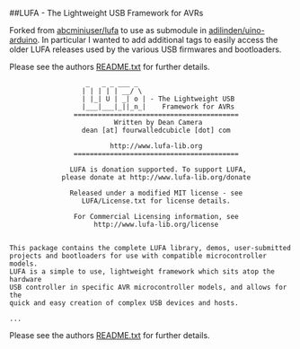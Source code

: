 ##LUFA - The Lightweight USB Framework for AVRs

Forked from [abcminiuser/lufa](https://github.com/abcminiuser/lufa) to use as submodule in [adilinden/uino-arduino](https://github.com/adilinden/uino-arduino).  In particular I wanted to add additional tags to easily access the older LUFA releases used by the various USB firmwares and bootloaders.

Please see the authors [README.txt](https://github.com/adilinden/lufa/blob/master/README.txt) for further details.

```
                   _   _ _ ___ _
                  | | | | | __/ \
                  | |_| U | _| o | - The Lightweight USB
                  |___|___|_||_n_|    Framework for AVRs
                =========================================
                          Written by Dean Camera
                  dean [at] fourwalledcubicle [dot] com

                         http://www.lufa-lib.org
                =========================================

               LUFA is donation supported. To support LUFA,
             please donate at http://www.lufa-lib.org/donate

               Released under a modified MIT license - see
                  LUFA/License.txt for license details.

                For Commercial Licensing information, see
                     http://www.lufa-lib.org/license


This package contains the complete LUFA library, demos, user-submitted
projects and bootloaders for use with compatible microcontroller models.
LUFA is a simple to use, lightweight framework which sits atop the hardware
USB controller in specific AVR microcontroller models, and allows for the
quick and easy creation of complex USB devices and hosts.

...

```

Please see the authors [README.txt](https://github.com/adilinden/lufa/blob/master/README.txt) for further details.
